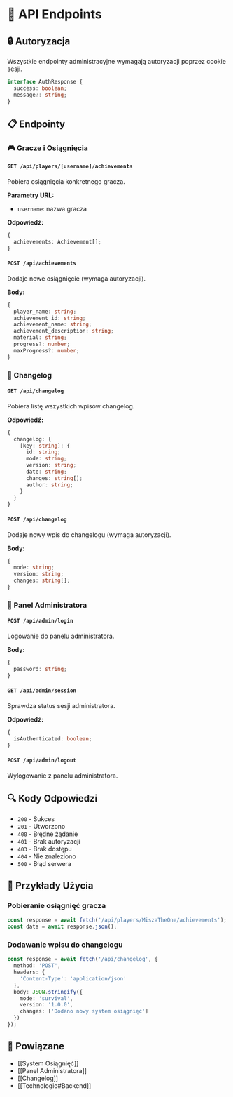 # 🔌 API Endpoints

## 🔒 Autoryzacja
Wszystkie endpointy administracyjne wymagają autoryzacji poprzez cookie sesji.

```typescript
interface AuthResponse {
  success: boolean;
  message?: string;
}
```

## 📋 Endpointy

### 🎮 Gracze i Osiągnięcia

#### `GET /api/players/[username]/achievements`
Pobiera osiągnięcia konkretnego gracza.

**Parametry URL:**
- `username`: nazwa gracza

**Odpowiedź:**
```typescript
{
  achievements: Achievement[];
}
```

#### `POST /api/achievements`
Dodaje nowe osiągnięcie (wymaga autoryzacji).

**Body:**
```typescript
{
  player_name: string;
  achievement_id: string;
  achievement_name: string;
  achievement_description: string;
  material: string;
  progress?: number;
  maxProgress?: number;
}
```

### 📝 Changelog

#### `GET /api/changelog`
Pobiera listę wszystkich wpisów changelog.

**Odpowiedź:**
```typescript
{
  changelog: {
    [key: string]: {
      id: string;
      mode: string;
      version: string;
      date: string;
      changes: string[];
      author: string;
    }
  }
}
```

#### `POST /api/changelog`
Dodaje nowy wpis do changelogu (wymaga autoryzacji).

**Body:**
```typescript
{
  mode: string;
  version: string;
  changes: string[];
}
```

### 👤 Panel Administratora

#### `POST /api/admin/login`
Logowanie do panelu administratora.

**Body:**
```typescript
{
  password: string;
}
```

#### `GET /api/admin/session`
Sprawdza status sesji administratora.

**Odpowiedź:**
```typescript
{
  isAuthenticated: boolean;
}
```

#### `POST /api/admin/logout`
Wylogowanie z panelu administratora.

## 🔍 Kody Odpowiedzi
- `200` - Sukces
- `201` - Utworzono
- `400` - Błędne żądanie
- `401` - Brak autoryzacji
- `403` - Brak dostępu
- `404` - Nie znaleziono
- `500` - Błąd serwera

## 🧪 Przykłady Użycia

### Pobieranie osiągnięć gracza
```typescript
const response = await fetch('/api/players/MiszaTheOne/achievements');
const data = await response.json();
```

### Dodawanie wpisu do changelogu
```typescript
const response = await fetch('/api/changelog', {
  method: 'POST',
  headers: {
    'Content-Type': 'application/json'
  },
  body: JSON.stringify({
    mode: 'survival',
    version: '1.0.0',
    changes: ['Dodano nowy system osiągnięć']
  })
});
```

## 🔗 Powiązane
- [[System Osiągnięć]]
- [[Panel Administratora]]
- [[Changelog]]
- [[Technologie#Backend]] 